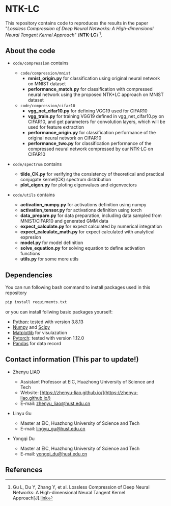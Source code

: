 # NTK-LC

This repository contains code to reproduces the results in the paper "*Lossless Compression of Deep Neural Networks: A High-dimensional Neural Tangent Kernel Approach*" (**NTK-LC**) [^1].

## About the code

* `code/compression` contains
  * `code/compression/mnist`
    * **mnist_origin.py** for classification using original neural network on MNIST dataset
    * **performance_match.py** for classification with compressed neural network using the proposed NTK*LC approach on MNIST dataset
  * `code/compression/cifar10`
    * **vgg_net_cifar10.py** for defining VGG19 used for CIFAR10
    * **vgg_train.py** for training VGG19 defined in vgg_net_cifar10.py on CIFAR10, and get parameters for convolution layers, which will be used for feature extraction
    * **performance_origin.py** for classification performance of the original neural network on CIFAR10
    * **performance_two.py** for classification performance of the compressed neural network compressed by our NTK-LC on CIFAR10

* `code/spectrum` contains
  * **tilde_CK.py** for verifying the consistency of theoretical and practical conjugate kernel(CK) spectrum distribution
  * **plot_eigen.py** for ploting eigenvalues and eigenvectors

* `code/utils` contains
  * **activation_numpy.py** for activations definition using numpy
  * **activation_tensor.py** for activations definition using torch
  * **data_prepare.py** for data preparation, including data sampled from MNIST/CIFAR10 and generated GMM data
  * **expect_calculate.py** for expect calculated by numerical integration
  * **expect_calculate_math.py** for expect calculated with analytical expresion
  * **model.py** for model definition
  * **solve_equation.py** for solving equation to define activation functions
  * **utils.py** for some more utils 

## Dependencies

You can run following bash command to install packages used in this repository
```bash
pip install requirments.txt
```

or you can install follwing basic packages yourself:

* [Python](https://www.python.org/): tested with version 3.8.13
* [Numpy](http://www.numpy.org/) and [Scipy](https://www.scipy.org/)
* [Matplotlib](http://matplotlib.org/) for visulazation
* [Pytorch](https://pytorch.org/): tested with version 1.12.0
* [Pandas](https://pandas.pydata.org/) for data record


## Contact information (This par to update!)
* Zhenyu LIAO
  * Assistant Professor at EIC, Huazhong University of Science and Tech
  * Website: [https://zhenyu-liao.github.io/](https://zhenyu-liao.github.io/)
  * E-mail: [zhenyu_liao@hust.edu.cn](mailto:zhenyu_liao@hust.edu.cn)

* Linyu Gu
  * Master at EIC, Huazhong University of Science and Tech
  * E-mail: [lingyu_gu@hust.edu.cn](mailto:lingyu_gu@hust.edu.cn)

* Yongqi Du
  * Master at EIC, Huazhong University of Science and Tech
  * E-mail: [yongqi_du@hust.edu.cn](mailto:yongqi_du@hust.edu.cn)



## References

[^1]: Gu L, Du Y, Zhang Y, et al. Lossless Compression of Deep Neural Networks: A High-dimensional Neural Tangent Kernel Approach[J].[link](https://zhenyu*liao.github.io/pdf/conf/RMT4DeepCompress_nips22.pdf)

[^2]: Ali H T, Liao Z, Couillet R. Random matrices in service of ML footprint: ternary random features with no performance loss[J]. arXiv preprint arXiv:2110.01899, 2021.[link](https://arxiv.org/abs/2110.01899)
